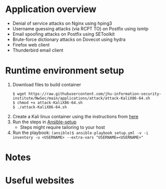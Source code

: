 # Application overview
* Denial of service attacks on Nginx using hping3
* Username guessing attacks (via RCPT TO) on Postfix using ismtp
* Email spoofing attacks on Postfix using SEToolkit
* Brute-force dictionary attacks on Dovecot using hydra
* Firefox web client
* Thunderbird email client

# Runtime environment setup
1. Download files to build container
    ```
    $ wget https://raw.githubusercontent.com/jhu-information-security-institute/NwSec/main/applications/attack/attack-KaliX86-64.sh
    $ chmod +x attack-KaliX86-64.sh
    $ ./attack-KaliX86-64.sh
    ```
1. Create a Kali linux container using the instructions from [here](https://github.com/jhu-information-security-institute/netsec-kalilinux-docker)
1. Run the steps in [Ansible-setup](https://github.com/jhu-information-security-institute/infrastructure/wiki/Ansible-setup)
    * Steps might require tailoring to your host
1. Run the playbook: `(ansible)$ ansible-playbook setup.yml -v -i inventory -u <USERNAME> --extra-vars "USERNAME=<USERNAME>"`

# Notes

# Useful websites
